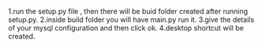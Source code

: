 1.run the setup.py file , then there will be buid folder created after running setup.py.
2.inside build folder you will have main.py run it.
3.give the details of your mysql configuration and then click ok.
4.desktop shortcut will be created.
